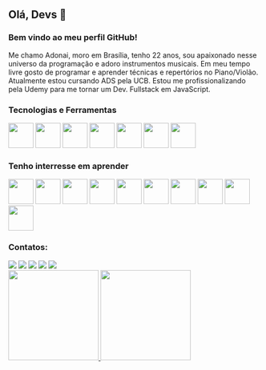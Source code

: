 ## Olá, Devs :beginner: 
### Bem vindo ao meu perfil GitHub!

Me chamo Adonai, moro em Brasília, tenho 22 anos, sou apaixonado nesse universo da programação e adoro instrumentos musicais. Em meu tempo livre gosto de programar e aprender técnicas e repertórios no Piano/Violão.
Atualmente estou cursando ADS pela UCB. Estou me profissionalizando pela Udemy para me tornar um Dev. Fullstack em JavaScript.

### Tecnologias e Ferramentas

<img src="https://cdn.jsdelivr.net/gh/devicons/devicon/icons/javascript/javascript-original.svg" width="50" height="50"/> <img src="https://cdn.jsdelivr.net/gh/devicons/devicon/icons/gulp/gulp-plain.svg" width="50" height="50"/> <img src="https://cdn.jsdelivr.net/gh/devicons/devicon/icons/html5/html5-original-wordmark.svg" width="50" height="50"/> <img src="https://cdn.jsdelivr.net/gh/devicons/devicon/icons/nodejs/nodejs-original-wordmark.svg" width="50" height="50"/> <img src="https://cdn.jsdelivr.net/gh/devicons/devicon/icons/babel/babel-original.svg" width="50" height="50"/> <img src="https://cdn.jsdelivr.net/gh/devicons/devicon/icons/css3/css3-original-wordmark.svg" width="50" height="50"/> <img 
src="https://cdn.jsdelivr.net/gh/devicons/devicon/icons/express/express-original-wordmark.svg" width="50" height="50"/>

### Tenho interresse em aprender

<img src="https://cdn.jsdelivr.net/gh/devicons/devicon/icons/adonisjs/adonisjs-original.svg" width="50" height="50"/> <img src="https://cdn.jsdelivr.net/gh/devicons/devicon/icons/vuejs/vuejs-original-wordmark.svg" width="50" height="50"/> 
<img src="https://cdn.jsdelivr.net/gh/devicons/devicon/icons/react/react-original-wordmark.svg" width="50" height="50"/> <img src="https://cdn.jsdelivr.net/gh/devicons/devicon/icons/nextjs/nextjs-original-wordmark.svg" width="50" height="50"/> <img src="https://cdn.jsdelivr.net/gh/devicons/devicon/icons/angularjs/angularjs-original.svg" width="50" height="50"/> <img src="https://cdn.jsdelivr.net/gh/devicons/devicon/icons/bootstrap/bootstrap-plain-wordmark.svg" width="50" height="50"/> 
<img src="https://cdn.jsdelivr.net/gh/devicons/devicon/icons/electron/electron-original-wordmark.svg" width="50" height="50"/> <img src="https://cdn.jsdelivr.net/gh/devicons/devicon/icons/webpack/webpack-original.svg" width="50" height="50"/> <img src="https://cdn.jsdelivr.net/gh/devicons/devicon/icons/jquery/jquery-plain-wordmark.svg" width="50" height="50"/> <img src="https://cdn.jsdelivr.net/gh/devicons/devicon/icons/spring/spring-original.svg" width="50" height="50"/>

### Contatos:

<div>
<a href="https://www.youtube.com/seu-canal-youtube-aqui" target="_blank"><img src="https://img.shields.io/badge/YouTube-FF0000?style=for-the-badge&logo=youtube&logoColor=white" target="_blank"></a>
<a href="https://instagram.com/seu-usuário-instagram-aqui" target="_blank"><img src="https://img.shields.io/badge/-Instagram-%23E4405F?style=for-the-badge&logo=instagram&logoColor=white" target="_blank"></a>
<a href="https://www.twitch.tv/seu-usuário-aqui" target="_blank"><img src="https://img.shields.io/badge/Twitch-9146FF?style=for-the-badge&logo=twitch&logoColor=white" target="_blank"></a>
<a href = "mailto:contato@seu-usuário-aqui"><img src="https://img.shields.io/badge/Gmail-D14836?style=for-the-badge&logo=gmail&logoColor=white" target="_blank"></a>
<a href="https://www.linkedin.com/in/seu-usuário-linkedln-aqui" target="_blank"><img src="https://img.shields.io/badge/-LinkedIn-%230077B5?style=for-the-badge&logo=linkedin&logoColor=white" target="_blank"></a>   
</div>


<div>
<a href="https://github.com/AdonaiSoaresM">
<img height="180em" src="https://github-readme-stats.vercel.app/api/top-langs/?username=AdonaiSoaresM&layout=compact&langs_count=7&theme=dracula"/>
<img height="180em" src="https://github-readme-stats.vercel.app/api?username=AdonaiSoaresM&show_icons=true&theme=dracula&include_all_commits=true&count_private=true"/>
</div>
